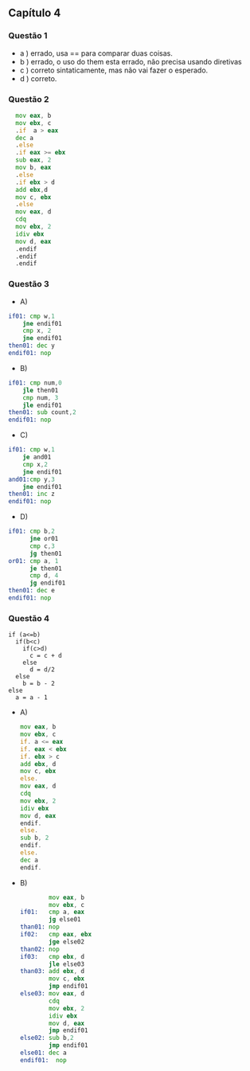 ## Capítulo 4 ##

### Questão 1
  - a ) errado, usa == para comparar duas coisas.
  - b ) errado, o uso do them esta errado, não precisa usando diretivas 
  - c ) correto sintaticamente, mas não vai fazer o esperado.
  - d ) correto.

### Questão 2
  ```asm
    mov eax, b
    mov ebx, c
    .if  a > eax
    dec a
    .else
    .if eax >= ebx
    sub eax, 2
    mov b, eax
    .else 
    .if ebx > d
    add ebx,d
    mov c, ebx
    .else
    mov eax, d
    cdq
    mov ebx, 2
    idiv ebx
    mov d, eax
    .endif
    .endif
    .endif
  ```

### Questão 3

  - A)
  ```asm
  if01: cmp w,1
      jne endif01
      cmp x, 2
      jne endif01
  then01: dec y
  endif01: nop
  ```
  - B)
  ```asm
  if01: cmp num,0
      jle then01
      cmp num, 3
      jle endif01
  then01: sub count,2
  endif01: nop
  ```

  - C)
  ```asm
  if01: cmp w,1
      je and01
      cmp x,2
      jne endif01
  and01:cmp y,3
      jne endif01
  then01: inc z
  endif01: nop
  ```

  - D)
  ```asm
  if01: cmp b,2
        jne or01
        cmp c,3
        jg then01
  or01: cmp a, 1
        je then01
        cmp d, 4
        jg endif01
  then01: dec e
  endif01: nop
  ``` 

### Questão 4

```
if (a<=b)
  if(b<c)
    if(c>d)
      c = c + d
    else
      d = d/2
  else
    b = b - 2
else
  a = a - 1
```

- A)

  ```asm
  mov eax, b
  mov ebx, c
  if. a <= eax
  if. eax < ebx
  if. ebx > c
  add ebx, d
  mov c, ebx
  else.
  mov eax, d
  cdq
  mov ebx, 2
  idiv ebx
  mov d, eax
  endif.
  else.
  sub b, 2
  endif.
  else.
  dec a
  endif.
  ```
- B)
  ```asm
          mov eax, b
          mov ebx, c
  if01:   cmp a, eax
          jg else01
  than01: nop
  if02:   cmp eax, ebx
          jge else02
  than02: nop
  if03:   cmp ebx, d
          jle else03
  than03: add ebx, d
          mov c, ebx
          jmp endif01
  else03: mov eax, d
          cdq
          mov ebx, 2
          idiv ebx
          mov d, eax
          jmp endif01      
  else02: sub b,2
          jmp endif01
  else01: dec a
  endif01:  nop

